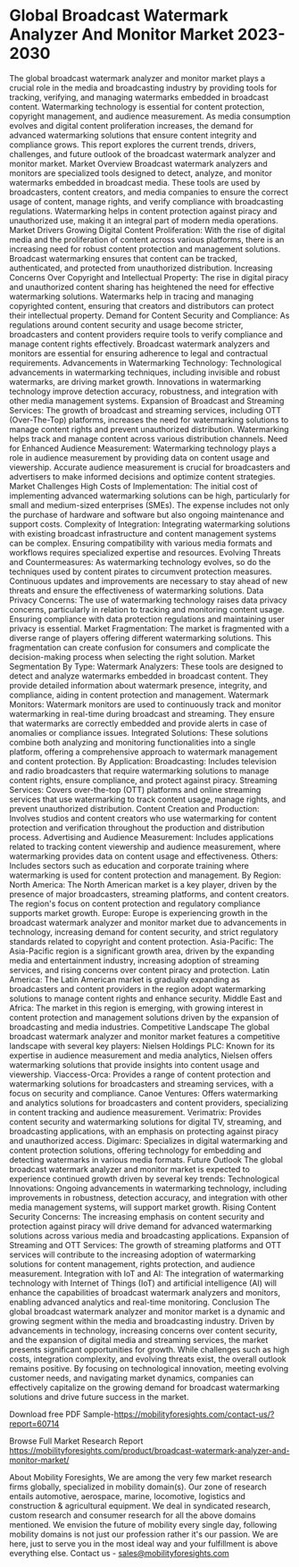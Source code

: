 # Global Broadcast Watermark Analyzer And Monitor Market 2023-2030
The global broadcast watermark analyzer and monitor market plays a crucial role in the media and broadcasting industry by providing tools for tracking, verifying, and managing watermarks embedded in broadcast content. Watermarking technology is essential for content protection, copyright management, and audience measurement. As media consumption evolves and digital content proliferation increases, the demand for advanced watermarking solutions that ensure content integrity and compliance grows. This report explores the current trends, drivers, challenges, and future outlook of the broadcast watermark analyzer and monitor market.
Market Overview
Broadcast watermark analyzers and monitors are specialized tools designed to detect, analyze, and monitor watermarks embedded in broadcast media. These tools are used by broadcasters, content creators, and media companies to ensure the correct usage of content, manage rights, and verify compliance with broadcasting regulations. Watermarking helps in content protection against piracy and unauthorized use, making it an integral part of modern media operations.
Market Drivers
Growing Digital Content Proliferation: With the rise of digital media and the proliferation of content across various platforms, there is an increasing need for robust content protection and management solutions. Broadcast watermarking ensures that content can be tracked, authenticated, and protected from unauthorized distribution.
Increasing Concerns Over Copyright and Intellectual Property: The rise in digital piracy and unauthorized content sharing has heightened the need for effective watermarking solutions. Watermarks help in tracing and managing copyrighted content, ensuring that creators and distributors can protect their intellectual property.
Demand for Content Security and Compliance: As regulations around content security and usage become stricter, broadcasters and content providers require tools to verify compliance and manage content rights effectively. Broadcast watermark analyzers and monitors are essential for ensuring adherence to legal and contractual requirements.
Advancements in Watermarking Technology: Technological advancements in watermarking techniques, including invisible and robust watermarks, are driving market growth. Innovations in watermarking technology improve detection accuracy, robustness, and integration with other media management systems.
Expansion of Broadcast and Streaming Services: The growth of broadcast and streaming services, including OTT (Over-The-Top) platforms, increases the need for watermarking solutions to manage content rights and prevent unauthorized distribution. Watermarking helps track and manage content across various distribution channels.
Need for Enhanced Audience Measurement: Watermarking technology plays a role in audience measurement by providing data on content usage and viewership. Accurate audience measurement is crucial for broadcasters and advertisers to make informed decisions and optimize content strategies.
Market Challenges
High Costs of Implementation: The initial cost of implementing advanced watermarking solutions can be high, particularly for small and medium-sized enterprises (SMEs). The expense includes not only the purchase of hardware and software but also ongoing maintenance and support costs.
Complexity of Integration: Integrating watermarking solutions with existing broadcast infrastructure and content management systems can be complex. Ensuring compatibility with various media formats and workflows requires specialized expertise and resources.
Evolving Threats and Countermeasures: As watermarking technology evolves, so do the techniques used by content pirates to circumvent protection measures. Continuous updates and improvements are necessary to stay ahead of new threats and ensure the effectiveness of watermarking solutions.
Data Privacy Concerns: The use of watermarking technology raises data privacy concerns, particularly in relation to tracking and monitoring content usage. Ensuring compliance with data protection regulations and maintaining user privacy is essential.
Market Fragmentation: The market is fragmented with a diverse range of players offering different watermarking solutions. This fragmentation can create confusion for consumers and complicate the decision-making process when selecting the right solution.
Market Segmentation
By Type:
Watermark Analyzers: These tools are designed to detect and analyze watermarks embedded in broadcast content. They provide detailed information about watermark presence, integrity, and compliance, aiding in content protection and management.
Watermark Monitors: Watermark monitors are used to continuously track and monitor watermarking in real-time during broadcast and streaming. They ensure that watermarks are correctly embedded and provide alerts in case of anomalies or compliance issues.
Integrated Solutions: These solutions combine both analyzing and monitoring functionalities into a single platform, offering a comprehensive approach to watermark management and content protection.
By Application:
Broadcasting: Includes television and radio broadcasters that require watermarking solutions to manage content rights, ensure compliance, and protect against piracy.
Streaming Services: Covers over-the-top (OTT) platforms and online streaming services that use watermarking to track content usage, manage rights, and prevent unauthorized distribution.
Content Creation and Production: Involves studios and content creators who use watermarking for content protection and verification throughout the production and distribution process.
Advertising and Audience Measurement: Includes applications related to tracking content viewership and audience measurement, where watermarking provides data on content usage and effectiveness.
Others: Includes sectors such as education and corporate training where watermarking is used for content protection and management.
By Region:
North America: The North American market is a key player, driven by the presence of major broadcasters, streaming platforms, and content creators. The region's focus on content protection and regulatory compliance supports market growth.
Europe: Europe is experiencing growth in the broadcast watermark analyzer and monitor market due to advancements in technology, increasing demand for content security, and strict regulatory standards related to copyright and content protection.
Asia-Pacific: The Asia-Pacific region is a significant growth area, driven by the expanding media and entertainment industry, increasing adoption of streaming services, and rising concerns over content piracy and protection.
Latin America: The Latin American market is gradually expanding as broadcasters and content providers in the region adopt watermarking solutions to manage content rights and enhance security.
Middle East and Africa: The market in this region is emerging, with growing interest in content protection and management solutions driven by the expansion of broadcasting and media industries.
Competitive Landscape
The global broadcast watermark analyzer and monitor market features a competitive landscape with several key players:
Nielsen Holdings PLC: Known for its expertise in audience measurement and media analytics, Nielsen offers watermarking solutions that provide insights into content usage and viewership.
Viaccess-Orca: Provides a range of content protection and watermarking solutions for broadcasters and streaming services, with a focus on security and compliance.
Canoe Ventures: Offers watermarking and analytics solutions for broadcasters and content providers, specializing in content tracking and audience measurement.
Verimatrix: Provides content security and watermarking solutions for digital TV, streaming, and broadcasting applications, with an emphasis on protecting against piracy and unauthorized access.
Digimarc: Specializes in digital watermarking and content protection solutions, offering technology for embedding and detecting watermarks in various media formats.
Future Outlook
The global broadcast watermark analyzer and monitor market is expected to experience continued growth driven by several key trends:
Technological Innovations: Ongoing advancements in watermarking technology, including improvements in robustness, detection accuracy, and integration with other media management systems, will support market growth.
Rising Content Security Concerns: The increasing emphasis on content security and protection against piracy will drive demand for advanced watermarking solutions across various media and broadcasting applications.
Expansion of Streaming and OTT Services: The growth of streaming platforms and OTT services will contribute to the increasing adoption of watermarking solutions for content management, rights protection, and audience measurement.
Integration with IoT and AI: The integration of watermarking technology with Internet of Things (IoT) and artificial intelligence (AI) will enhance the capabilities of broadcast watermark analyzers and monitors, enabling advanced analytics and real-time monitoring.
Conclusion
The global broadcast watermark analyzer and monitor market is a dynamic and growing segment within the media and broadcasting industry. Driven by advancements in technology, increasing concerns over content security, and the expansion of digital media and streaming services, the market presents significant opportunities for growth. While challenges such as high costs, integration complexity, and evolving threats exist, the overall outlook remains positive. By focusing on technological innovation, meeting evolving customer needs, and navigating market dynamics, companies can effectively capitalize on the growing demand for broadcast watermarking solutions and drive future success in the market.

Download free PDF Sample-https://mobilityforesights.com/contact-us/?report=60714



Browse Full Market Research Report 
https://mobilityforesights.com/product/broadcast-watermark-analyzer-and-monitor-market/





About Mobility Foresights,
We are among the very few market research firms globally, specialized in mobility domain(s). Our zone of research entails automotive, aerospace, marine, locomotive, logistics and construction & agricultural equipment. We deal in syndicated research, custom research and consumer research for all the above domains mentioned.
We envision the future of mobility every single day, following mobility domains is not just our profession rather it's our passion. We are here, just to serve you in the most ideal way and your fulfillment is above everything else. Contact us -  sales@mobilityforesights.com 
